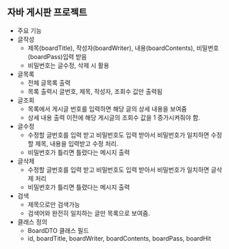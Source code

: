 ## 자바 게시판 프로젝트
- 주요 기능
- 글작성 
  - 제목(boardTitle), 작성자(boardWriter), 내용(boardContents), 비밀번호(boardPass)입력 받음
  - 비밀번호는 글수정, 삭제 시 활용
- 글목록
  - 전체 글목록 출력
  - 목록 출력시 글번호, 제목, 작성자, 조회수 값만 출력됨
- 글조회
  - 목록에서 게시글 번호를 입력하면 해당 글의 상세 내용을 보여줌
  - 상세 내용 출력 이전에 해당 게시글의 조회수 값을 1 증가시켜줘야 함.
- 글수정
  - 수정할 글번호를 입력 받고 비밀번호도 입력 받아서 비밀번호가 일치하면 수정할 제목, 내용을 입력받고 수정 처리.
  - 비밀번호가 틀리면 틀렸다는 메시지 출력
- 글삭제
  - 수정할 글번호를 입력 받고 비밀번호도 입력 받아서 비밀번호가 일치하면 글삭제 처리
  - 비밀번호가 틀리면 틀렸다는 메시지 출력
- 검색
  - 제목으로만 검색가능
  - 검색어와 완전히 일치하는 글만 목록으로 보여줌.
- 클래스 정의
  - BoardDTO 클래스 필드
  - id, boardTitle, boardWriter, boardContents, boardPass, boardHit